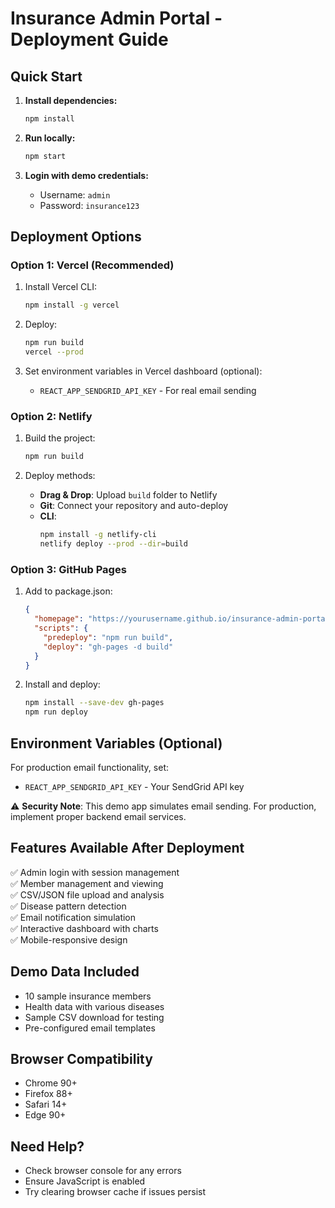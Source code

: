# Insurance Admin Portal - Deployment Guide

## Quick Start

1. **Install dependencies:**
   ```bash
   npm install
   ```

2. **Run locally:**
   ```bash
   npm start
   ```
   
3. **Login with demo credentials:**
   - Username: `admin`
   - Password: `insurance123`

## Deployment Options

### Option 1: Vercel (Recommended)

1. Install Vercel CLI:
   ```bash
   npm install -g vercel
   ```

2. Deploy:
   ```bash
   npm run build
   vercel --prod
   ```

3. Set environment variables in Vercel dashboard (optional):
   - `REACT_APP_SENDGRID_API_KEY` - For real email sending

### Option 2: Netlify

1. Build the project:
   ```bash
   npm run build
   ```

2. Deploy methods:
   - **Drag & Drop**: Upload `build` folder to Netlify
   - **Git**: Connect your repository and auto-deploy
   - **CLI**: 
     ```bash
     npm install -g netlify-cli
     netlify deploy --prod --dir=build
     ```

### Option 3: GitHub Pages

1. Add to package.json:
   ```json
   {
     "homepage": "https://yourusername.github.io/insurance-admin-portal",
     "scripts": {
       "predeploy": "npm run build",
       "deploy": "gh-pages -d build"
     }
   }
   ```

2. Install and deploy:
   ```bash
   npm install --save-dev gh-pages
   npm run deploy
   ```

## Environment Variables (Optional)

For production email functionality, set:
- `REACT_APP_SENDGRID_API_KEY` - Your SendGrid API key

⚠️ **Security Note**: This demo app simulates email sending. For production, implement proper backend email services.

## Features Available After Deployment

✅ Admin login with session management  
✅ Member management and viewing  
✅ CSV/JSON file upload and analysis  
✅ Disease pattern detection  
✅ Email notification simulation  
✅ Interactive dashboard with charts  
✅ Mobile-responsive design  

## Demo Data Included

- 10 sample insurance members
- Health data with various diseases
- Sample CSV download for testing
- Pre-configured email templates

## Browser Compatibility

- Chrome 90+
- Firefox 88+
- Safari 14+
- Edge 90+

## Need Help?

- Check browser console for any errors
- Ensure JavaScript is enabled
- Try clearing browser cache if issues persist
